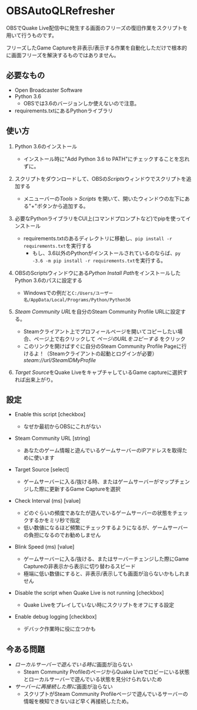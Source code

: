 # OBSAutoQLRefresher

OBSでQuake Live配信中に発生する画面のフリーズの復旧作業をスクリプトを用いて行うものです。

フリーズしたGame Captureを非表示/表示する作業を自動化しただけで根本的に画面フリーズを解決するものではありません。

## 必要なもの
- Open Broadcaster Software
- Python 3.6
  - OBSでは3.6のバージョンしか使えないので注意。
- requirements.txtにあるPythonライブラリ

## 使い方
1. Python 3.6のインストール
    - インストール時に"Add Python 3.6 to PATH"にチェックすることを忘れずに。

2. スクリプトをダウンロードして、OBSの*Scripts*ウィンドウでスクリプトを追加する
    - メニューバーの*Tools* > *Scripts* を開いて、開いたウィンドウの左下にある"+"ボタンから追加する。

3. 必要なPythonライブラリをCUI上(コマンドプロンプトなど)でpipを使ってインストール
    - requirements.txtのあるディレクトリに移動し、`pip install -r requirements.txt`を実行する
      - もし、3.6以外のPythonがインストールされているのならば、`py -3.6 -m pip install -r requirements.txt`を実行する。

4. OBSのScriptsウィンドウにある*Python Install Path*をインストールしたPython 3.6のパスに設定する
    - Windowsでの例だと`C:/Users/ユーザー名/AppData/Local/Programs/Python/Python36`
5. *Steam Community URL*を自分のSteam Community Profile URLに設定する。
    - Steamクライアント上でプロフィールページを開いてコピーしたい場合、ページ上で右クリックして *ページのURLをコピーする* をクリック
    - このリンクを開けばすぐに自分のSteam Community Profile Pageに行けるよ！（Steamクライアントの起動とログインが必要） *steam://url/SteamIDMyProfile* 

6. *Target Source*をQuake LiveをキャプチャしているGame captureに選択すれば出来上がり。

## 設定
- Enable this script [checkbox]
  - なぜか最初からOBSにこれがない

- Steam Community URL [string]
  - あなたのゲーム情報と遊んでいるゲームサーバーのIPアドレスを取得ために使います

- Target Source [select]
  - ゲームサーバーに入る/抜ける時、またはゲームサーバーがマップチェンジした際に更新するGame Captureを選択

- Check Interval (ms) [value]
  - どのぐらいの頻度であなたが遊んでいるゲームサーバーの状態をチェックするかをミリ秒で指定
  - 低い数値になるほど頻繁にチェックするようになるが、ゲームサーバーの負担になるのでお勧めしません
  
- Blink Speed (ms) [value]
  - ゲームサーバーに入る/抜ける、またはサーバーチェンジした際にGame Captureの非表示から表示に切り替わるスピード
  - 極端に低い数値にすると、非表示/表示しても画面が治らないかもしれません
  
- Disable the script when Quake Live is not running [checkbox]
  - Quake Liveをプレイしていない時にスクリプトをオフにする設定
  
- Enable debug logging [checkbox]
  - デバック作業時に役に立つかも
  
  
## 今ある問題
- *ローカルサーバーで遊んでいる時に*画面が治らない
  - Steam Community ProfileのページからQuake Liveでロビーにいる状態とローカルサーバーで遊んでいる状態を見分けられないため
- *サーバーに再接続した際に*画面が治らない
  - スクリプトがSteam Community Profileページで遊んでいるサーバーの情報を検知できないほど早く再接続したため。

